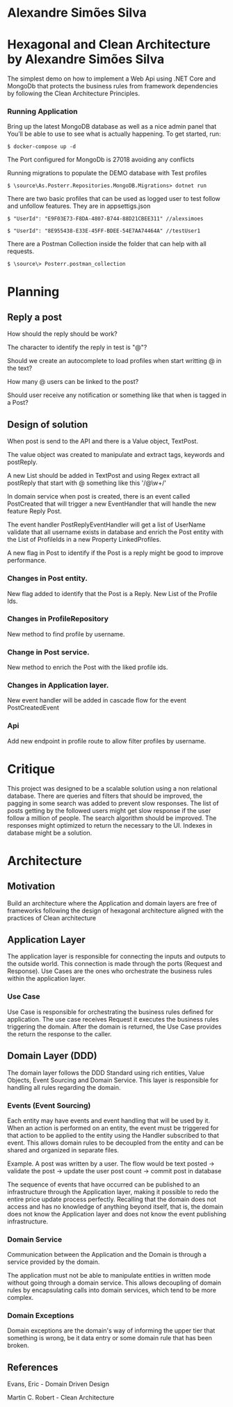 # Alexandre Simões Silva
# Hexagonal and Clean Architecture by Alexandre Simões Silva
The simplest demo on how to implement a Web Api using .NET Core and MongoDb that protects the business rules from framework dependencies by following the Clean Architecture Principles.

### Running Application
Bring up the latest MongoDB database as well as a nice admin panel that You’ll be able to use to see what is actually happening. To get started, run:

    $ docker-compose up -d

The Port configured for MongoDb is 27018 avoiding any conflicts

Running migrations to populate the DEMO database with Test profiles

    $ \source\As.Posterr.Repositories.MongoDB.Migrations> dotnet run

There are two basic profiles that can be used as logged user to test follow and unfollow features. They are in appsettigs.json

    $ "UserId": "E9F03E73-F8DA-4807-B744-88D21CBEE311" //alexsimoes

    $ "UserId": "8E955438-E33E-45FF-BDEE-54E7AA74464A" //testUser1

There are a Postman Collection inside the folder that can help with all requests.

    $ \source\> Posterr.postman_collection

# Planning
## Reply a post
How should the reply should be work?

The character to identify the reply in test is "@"?

Should we create an autocomplete to load profiles when start writting @ in the text?

How many @ users can be linked to the post?

Should user receive any notification or something like that when is tagged in a Post?

## Design of solution
When post is send to the API and there is a Value object, TextPost. 

The value object was created to manipulate and extract tags, keywords and postReply.

A new List<Username> should be added in TextPost and using Regex extract all postReply that start with @ something like this '/@\w+/'

In domain service when post is created, there is an event called PostCreated that will trigger a new EventHandler that will handle the new feature Reply Post.

The event handler PostReplyEventHandler will get a list of UserName validate that all username exists in database and enrich the Post entity with the List of ProfileIds in a new Property LinkedProfiles.

A new flag in Post to identify if the Post is a reply might be good to improve performance.

### Changes in Post entity.
New flag added to identify that the Post is a Reply.
New List of the Profile Ids.

### Changes in ProfileRepository
New method to find profile by username.

### Change in Post service.
New method to enrich the Post with the liked profile ids.

### Changes in Application layer.
New event handler will be added in cascade flow for the event PostCreatedEvent

### Api 
Add new endpoint in profile route to allow filter profiles by username.

# Critique
This project was designed to be a scalable solution using a non relational database.
There are queries and filters that should be improved, the pagging in some search was added to prevent slow responses.
The list of posts getting by the followed users might get slow response if the user follow a million of people.
The search algorithm should be improved.
The responses might optimized to return the necessary to the UI.
Indexes in database might be a solution.

# Architecture
## Motivation

Build an architecture where the Application and domain layers are free of
frameworks following the design of hexagonal architecture aligned with the practices of Clean architecture

## Application Layer
The application layer is responsible for connecting the inputs and outputs to the outside world.
This connection is made through the ports (Request and Response).
Use Cases are the ones who orchestrate the business rules within the application layer.

### Use Case
Use Case is responsible for orchestrating the business rules defined for application.
The use case receives Request it executes the business rules triggering the domain.
After the domain is returned, the Use Case provides the return the response to the caller.


## Domain Layer (DDD)
The domain layer follows the DDD Standard using rich entities, Value Objects, Event Sourcing and Domain Service.
This layer is responsible for handling all rules regarding the domain.

### Events (Event Sourcing)
Each entity may have events and event handling that will be used by it.
When an action is performed on an entity, the event must be triggered for that action to be applied to the entity using the Handler subscribed to that event.
This allows domain rules to be decoupled from the entity and can be shared and organized in separate files.

Example. A post was written by a user.
The flow would be text posted -> validate the post -> update the user post count -> commit post in database

The sequence of events that have occurred can be published to an infrastructure through the Application layer, making it possible to redo the entire price update process perfectly.
Recalling that the domain does not access and has no knowledge of anything beyond itself, that is, the domain does not know the Application layer and does not know the event publishing infrastructure.


### Domain Service
Communication between the Application and the Domain is through a service provided by the domain.

The application must not be able to manipulate entities in written mode without going through a domain service.
This allows decoupling of domain rules by encapsulating calls into domain services, which tend to be more complex.

### Domain Exceptions
Domain exceptions are the domain's way of informing the upper tier that something is wrong, be it data entry or some domain rule that has been broken.

## References
Evans, Eric - Domain Driven Design

Martin C. Robert - Clean Architecture
